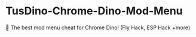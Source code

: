 # TusDino-Chrome-Dino-Mod-Menu
👾 The best mod menu cheat for Chrome Dino! (Fly Hack, ESP Hack +more)
